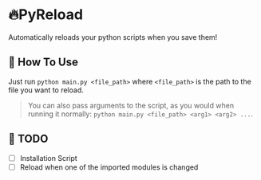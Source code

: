 # 🔥PyReload

Automatically reloads your python scripts when you save them!

## 🔮 How To Use

Just run `python main.py <file_path>` where `<file_path>` is the path to the file you want to reload.

> You can also pass arguments to the script, as you would when running it normally: `python main.py <file_path> <arg1> <arg2> ...`.

## 🚧 TODO

-   [ ] Installation Script
-   [ ] Reload when one of the imported modules is changed
